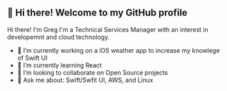 
<h2 align="left">👋 Hi there! Welcome to my GitHub profile</h3>

Hi there! I'm Greg I'm a Technical Services Manager with an interest in developemnt and cloud technology.

- 🔭 I’m currently working on a iOS weather app to increase my knowlege of Swift UI
- 🌱 I’m currently learning React
- 👯 I’m looking to collaborate on Open Source projects
- 💬 Ask me about: Swift/Swfit UI, AWS, and Linux
